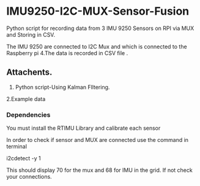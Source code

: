 # IMU9250-I2C-MUX-Sensor-Fusion
Python script for recording data from 3 IMU 9250 Sensors on RPI via MUX and Storing in CSV.

The IMU 9250 are connected to I2C Mux and  which is connected to the Raspberry pi 4.The data is recorded in CSV file .

## Attachents.
1. Python script-Using Kalman Flltering.

 2.Example data

### Dependencies
You must install the RTIMU Library and calibrate each sensor

In order to check if sensor and MUX are connected use the command  in terminal

i2cdetect -y 1

This should display 70 for the mux and  68 for IMU in the grid.
If not check your connections.
